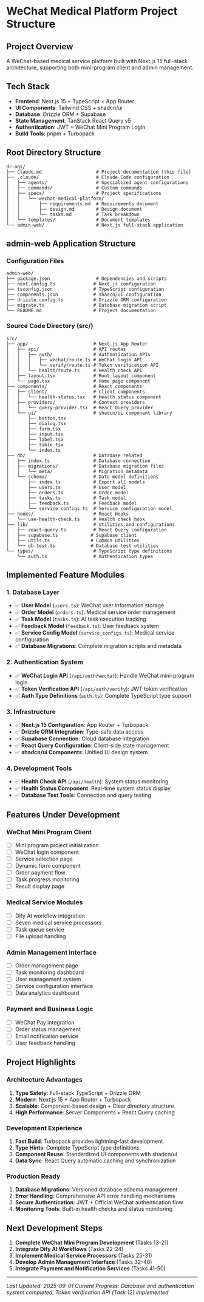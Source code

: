 # WeChat Medical Platform Project Structure

## Project Overview
A WeChat-based medical service platform built with Next.js 15 full-stack architecture, supporting both mini-program client and admin management.

## Tech Stack
- **Frontend**: Next.js 15 + TypeScript + App Router
- **UI Components**: Tailwind CSS + shadcn/ui
- **Database**: Drizzle ORM + Supabase
- **State Management**: TanStack React Query v5
- **Authentication**: JWT + WeChat Mini Program Login
- **Build Tools**: pnpm + Turbopack

## Root Directory Structure
```
dr-agi/
├── Claude.md                    # Project documentation (this file)
├── .claude/                     # Claude Code configuration
│   ├── agents/                  # Specialized agent configurations
│   ├── commands/                # Custom commands
│   ├── specs/                   # Project specifications
│   │   └── wechat-medical-platform/
│   │       ├── requirements.md  # Requirements document
│   │       ├── design.md        # Design document
│   │       └── tasks.md         # Task breakdown
│   └── templates/               # Document templates
└── admin-web/                   # Next.js full-stack application
```

## admin-web Application Structure

### Configuration Files
```
admin-web/
├── package.json                 # Dependencies and scripts
├── next.config.ts              # Next.js configuration
├── tsconfig.json               # TypeScript configuration
├── components.json             # shadcn/ui configuration
├── drizzle.config.ts           # Drizzle ORM configuration
├── migrate.ts                  # Database migration script
└── README.md                   # Project documentation
```

### Source Code Directory (src/)
```
src/
├── app/                        # Next.js App Router
│   ├── api/                    # API routes
│   │   ├── auth/               # Authentication APIs
│   │   │   ├── wechat/route.ts # WeChat login API
│   │   │   └── verify/route.ts # Token verification API
│   │   └── health/route.ts     # Health check API
│   ├── layout.tsx              # Root layout component
│   └── page.tsx                # Home page component
├── components/                 # React components
│   ├── client/                 # Client components
│   │   └── health-status.tsx   # Health status component
│   ├── providers/              # Context providers
│   │   └── query-provider.tsx  # React Query provider
│   └── ui/                     # shadcn/ui component library
│       ├── button.tsx
│       ├── dialog.tsx
│       ├── form.tsx
│       ├── input.tsx
│       ├── label.tsx
│       ├── table.tsx
│       └── index.ts
├── db/                         # Database related
│   ├── index.ts                # Database connection
│   ├── migrations/             # Database migration files
│   │   └── meta/               # Migration metadata
│   └── schema/                 # Data model definitions
│       ├── index.ts            # Export all models
│       ├── users.ts            # User model
│       ├── orders.ts           # Order model
│       ├── tasks.ts            # Task model
│       ├── feedback.ts         # Feedback model
│       └── service_configs.ts  # Service configuration model
├── hooks/                      # React Hooks
│   └── use-health-check.ts     # Health check hook
├── lib/                        # Utilities and configurations
│   ├── react-query.ts          # React Query configuration
│   ├── supabase.ts            # Supabase client
│   ├── utils.ts               # Common utilities
│   └── db-test.ts             # Database test utilities
└── types/                      # TypeScript type definitions
    └── auth.ts                 # Authentication types
```

## Implemented Feature Modules

### 1. Database Layer
- ✅ **User Model** (`users.ts`): WeChat user information storage
- ✅ **Order Model** (`orders.ts`): Medical service order management
- ✅ **Task Model** (`tasks.ts`): AI task execution tracking
- ✅ **Feedback Model** (`feedback.ts`): User feedback system
- ✅ **Service Config Model** (`service_configs.ts`): Medical service configuration
- ✅ **Database Migrations**: Complete migration scripts and metadata

### 2. Authentication System
- ✅ **WeChat Login API** (`/api/auth/wechat`): Handle WeChat mini-program login
- ✅ **Token Verification API** (`/api/auth/verify`): JWT token verification
- ✅ **Auth Type Definitions** (`auth.ts`): Complete TypeScript type support

### 3. Infrastructure
- ✅ **Next.js 15 Configuration**: App Router + Turbopack
- ✅ **Drizzle ORM Integration**: Type-safe data access
- ✅ **Supabase Connection**: Cloud database integration
- ✅ **React Query Configuration**: Client-side state management
- ✅ **shadcn/ui Components**: Unified UI design system

### 4. Development Tools
- ✅ **Health Check API** (`/api/health`): System status monitoring
- ✅ **Health Status Component**: Real-time system status display
- ✅ **Database Test Tools**: Connection and query testing

## Features Under Development

### WeChat Mini Program Client
- [ ] Mini program project initialization
- [ ] WeChat login component
- [ ] Service selection page
- [ ] Dynamic form component
- [ ] Order payment flow
- [ ] Task progress monitoring
- [ ] Result display page

### Medical Service Modules
- [ ] Dify AI workflow integration
- [ ] Seven medical service processors
- [ ] Task queue service
- [ ] File upload handling

### Admin Management Interface
- [ ] Order management page
- [ ] Task monitoring dashboard
- [ ] User management system
- [ ] Service configuration interface
- [ ] Data analytics dashboard

### Payment and Business Logic
- [ ] WeChat Pay integration
- [ ] Order status management
- [ ] Email notification service
- [ ] User feedback handling

## Project Highlights

### Architecture Advantages
1. **Type Safety**: Full-stack TypeScript + Drizzle ORM
2. **Modern**: Next.js 15 + App Router + Turbopack
3. **Scalable**: Component-based design + Clear directory structure
4. **High Performance**: Server Components + React Query caching

### Development Experience
1. **Fast Build**: Turbopack provides lightning-fast development
2. **Type Hints**: Complete TypeScript type definitions
3. **Component Reuse**: Standardized UI components with shadcn/ui
4. **Data Sync**: React Query automatic caching and synchronization

### Production Ready
1. **Database Migrations**: Versioned database schema management
2. **Error Handling**: Comprehensive API error handling mechanisms
3. **Secure Authentication**: JWT + Official WeChat authentication flow
4. **Monitoring Tools**: Built-in health checks and status monitoring

## Next Development Steps

1. **Complete WeChat Mini Program Development** (Tasks 13-21)
2. **Integrate Dify AI Workflows** (Tasks 22-24)
3. **Implement Medical Service Processors** (Tasks 25-31)
4. **Develop Admin Management Interface** (Tasks 32-40)
5. **Integrate Payment and Notification Services** (Tasks 41-50)

---

*Last Updated: 2025-09-01*
*Current Progress: Database and authentication system completed, Token verification API (Task 12) implemented*